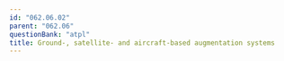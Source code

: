 ```yaml
---
id: "062.06.02"
parent: "062.06"
questionBank: "atpl"
title: Ground-, satellite- and aircraft-based augmentation systems
---
```

